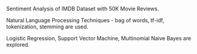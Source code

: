 Sentiment Analysis of IMDB Dataset with 50K Movie Reviews.

Natural Language Processing Techniques - bag of words, tf-idf, tokenization, stemming are used.

Logistic Regression, Support Vector Machine, Multinomial Naive Bayes are explored.
